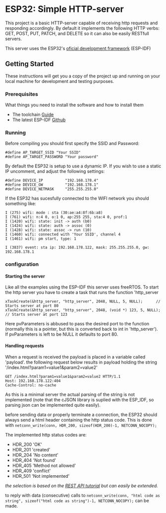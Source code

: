 # ESP32: Simple HTTP-server

This project is a basic HTTP-server capable of receiving http requests and responding accordingly. 
By default it implements the following HTTP verbs: GET, POST, PUT, PATCH, and DELETE so it can also be easily RESTfull servers.

This server uses the ESP32's [oficial development framework](http://esp-idf.readthedocs.io/en/latest/index.html) (ESP-IDF)

## Getting Started

These instructions will get you a copy of the project up and running on your local machine for development and testing purposes.

### Prerequisites

What things you need to install the software and how to install them

* The toolchain [Guide](http://esp-idf.readthedocs.io/en/latest/get-started/windows-setup.html)
* The latest ESP-IDF [Github](https://github.com/espressif/esp-idf)

### Running

Before compiling you should first specify the SSID and Password:
```
#define AP_TARGET_SSID "Your SSID"
#define AP_TARGET_PASSWORD "Your password"
```

By default the ESP32 is setup to use a dynamic IP. If you wish to use a static IP uncomment, and adjust the following settings:

```
#define DEVICE_IP          "192.168.178.4"
#define DEVICE_GW          "192.168.178.1"
#define DEVICE_NETMASK     "255.255.255.0"
```


If the ESP32 has sucesfully connected to the WIFI network you should something like:
```
I (275) wifi: mode : sta (30:ae:a4:8f:6b:a8)
I (761) wifi: n:4 0, o:1 0, ap:255 255, sta:4 0, prof:1
I (1420) wifi: state: init -> auth (b0)
I (1424) wifi: state: auth -> assoc (0)
I (1428) wifi: state: assoc -> run (10)
I (1460) wifi: connected with 'Your SSID', channel 4
I (1461) wifi: pm start, type: 1

I (3837) event: sta ip: 192.168.178.122, mask: 255.255.255.0, gw: 192.168.178.1
```


### configuration
 
#### Starting the server

Like all the examples using the ESP-IDF this server uses freeRTOS.
To start the http server you have to create a task that runs the function 'http_server
```
xTaskCreate(&http_server, "http_server", 2048, NULL, 5, NULL);		// Starts server at port 80
xTaskCreate(&http_server, "http_server", 2048, (void *) 123, 5, NULL);	// Starts server at port 123
```
Here pvParameters is abbused to pass the desired port to the function (normally this is a pointer, but this is converted back to int in 'http_server'). If pvParameters is left to be NULL it defaults to port 80.


#### Handling requests
When a request is received the payload is placed in a variable called 'payload'.
the following request below results in payload holding the string '/index.html?param1=value1&param2=value2'
```
GET /index.html?param1=value1&param2=value2 HTTP/1.1
Host: 192.168.178.122:404
Cache-Control: no-cache
```

As this is a minimal server the actual parsing of the string is not implemented (note that the cJSON library is suplied with the ESP_IDF, so parsing json can be implemented quite easily).


before sending data or properly terminate a connection, the ESP32 should always send a html header containing the http status code.
This is done with `netconn_write(conn, HDR_200, sizeof(HDR_200)-1, NETCONN_NOCOPY);`

The implemented http status codes are:
* HDR_200 'OK'
* HDR_201 'created'
* HDR_204 'No content'
* HDR_404 'Not found'
* HDR_405 'Method not allowed'
* HDR_409 'conflict'
* HDR_501 'Not implemented'

*the selection is based on the [REST API tutorial](http://www.restapitutorial.com/lessons/httpmethods.html) but can easily be extended.*

to reply with data (consecutive) calls to  `netconn_write(conn, "html code as string", sizeof("html code as string")-1, NETCONN_NOCOPY);` can be made.